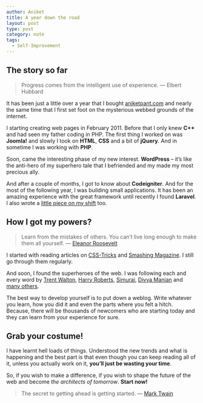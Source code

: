 ```yaml
---
author: Aniket
title: A year down the road
layout: post
type: post
category: note
tags:
  - Self-Improvement
---
```

## The story so far

> Progress comes from the intelligent use of experience.
> — Elbert Hubbard

It has been just a little over a year that I bought [aniketpant.com][1] and nearly the same time that I first set foot on the mysterious webbed grounds of the internet.

I starting creating web pages in February 2011. Before that I only knew **C++** and had seen my father coding in PHP.
The first thing I worked on was **Joomla!** and slowly I took on **HTML**, **CSS** and a bit of **jQuery**. And in sometime I was working with **PHP**.

Soon, came the interesting phase of my new interest. **WordPress** – it’s like the anti-hero of my superhero tale that I befriended and my made my most precious ally.

And after a couple of months, I got to know about **Codeigniter**. And for the most of the following year, I was building small applications. It has been an amazing experience with the great framework until recently I found **Laravel**. I also wrote a [little piece on my shift][2] too.

## How I got my powers?

> Learn from the mistakes of others. You can’t live long enough to make them all yourself.
> — [Eleanor Roosevelt][3]<aside></aside>

I started with reading articles on [CSS-Tricks][4] and [Smashing Magazine][5]. I still go through them regularly.

And soon, I found the superheroes of the web. I was following each and every word by [Trent Walton][6], [Harry Roberts][7], [Simurai][8], [Divya Manian][9] and [many others][10].

The best way to develop yourself is to put down a weblog. Write whatever you learn, how you did it and even the parts where you felt a hitch. Because, there will be thousands of newcomers who are starting today and they can learn from your experience for sure.

## Grab your costume!

I have learnt hell loads of things. Understood the new trends and what is happening and the best part is that even though you can keep reading all of it, unless you actually work on it, **you’ll just be wasting your time**.

So, if you wish to make a difference, if you wish to shape the future of the web and become *the architects of tomorrow*. **Start now!**

> The secret to getting ahead is getting started.
> — [Mark Twain][11]

 [1]: http://aniketpant.com "My Website"
 [2]: http://www.aniketpant.com/posts/a-shift-from-codeigniter-to-laravel "A shift from Codeignitier to Laravel"
 [3]: http://en.wikipedia.org/wiki/Eleanor_Roosevelt
 [4]: http://css-tricks.com/ "CSS-Tricks"
 [5]: http://smashingmagazine.com "Smashing Magazine"
 [6]: http://twitter.com/TrentWalton "@TrentWalton"
 [7]: http://twitter.com/csswizardry "@csswizardry"
 [8]: http://twitter.com/simurai "@simurai"
 [9]: http://twitter.com/divya "@divya"
 [10]: http://https://twitter.com/aniket_pant/get-webbed "List: Get Webbed by @aniket_pant"
 [11]: http://en.wikipedia.org/wiki/Mark_Twain